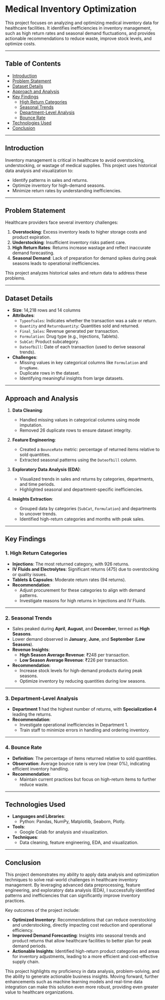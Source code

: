 # **Medical Inventory Optimization**

This project focuses on analyzing and optimizing medical inventory data for healthcare facilities. It identifies inefficiencies in inventory management, such as high return rates and seasonal demand fluctuations, and provides actionable recommendations to reduce waste, improve stock levels, and optimize costs.

---

## **Table of Contents**
- [Introduction](#introduction)
- [Problem Statement](#problem-statement)
- [Dataset Details](#dataset-details)
- [Approach and Analysis](#approach-and-analysis)
- [Key Findings](#key-findings)
  - [High Return Categories](#high-return-categories)
  - [Seasonal Trends](#seasonal-trends)
  - [Department-Level Analysis](#department-level-analysis)
  - [Bounce Rate](#bounce-rate)
- [Technologies Used](#technologies-used)
- [Conclusion](#conclusion)

---

## **Introduction**

Inventory management is critical in healthcare to avoid overstocking, understocking, or wastage of medical supplies. This project uses historical data analysis and visualization to:
- Identify patterns in sales and returns.
- Optimize inventory for high-demand seasons.
- Minimize return rates by understanding inefficiencies.

---

## **Problem Statement**

Healthcare providers face several inventory challenges:
1. **Overstocking**: Excess inventory leads to higher storage costs and product expiration.  
2. **Understocking**: Insufficient inventory risks patient care.  
3. **High Return Rates**: Returns increase wastage and reflect inaccurate demand forecasting.  
4. **Seasonal Demand**: Lack of preparation for demand spikes during peak seasons leads to operational inefficiencies.

This project analyzes historical sales and return data to address these problems.

---

## **Dataset Details**

- **Size**: 14,218 rows and 14 columns  
- **Attributes**:
  - `Typeofsales`: Indicates whether the transaction was a sale or return.
  - `Quantity` and `ReturnQuantity`: Quantities sold and returned.
  - `Final_Sales`: Revenue generated per transaction.
  - `Formulation`: Drug type (e.g., Injections, Tablets).
  - `SubCat`: Product subcategory.
  - `Dateofbill`: Date of each transaction (used to derive seasonal trends).
- **Challenges**:
  - Missing values in key categorical columns like `Formulation` and `DrugName`.
  - Duplicate rows in the dataset.
  - Identifying meaningful insights from large datasets.

---

## **Approach and Analysis**

1. **Data Cleaning**:
   - Handled missing values in categorical columns using mode imputation.
   - Removed 26 duplicate rows to ensure dataset integrity.

2. **Feature Engineering**:
   - Created a `BounceRate` metric: percentage of returned items relative to sold quantities.
   - Extracted seasonal patterns using the `Dateofbill` column.

3. **Exploratory Data Analysis (EDA)**:
   - Visualized trends in sales and returns by categories, departments, and time periods.
   - Highlighted seasonal and department-specific inefficiencies.

4. **Insights Extraction**:
   - Grouped data by categories (`SubCat`, `Formulation`) and departments to uncover trends.
   - Identified high-return categories and months with peak sales.

---

## **Key Findings**

### **1. High Return Categories**
- **Injections**: The most returned category, with 926 returns.
- **IV Fluids and Electrolytes**: Significant returns (475) due to overstocking or quality issues.
- **Tablets & Capsules**: Moderate return rates (94 returns).
- **Recommendation**:  
  - Adjust procurement for these categories to align with demand patterns.
  - Investigate reasons for high returns in Injections and IV Fluids.

---

### **2. Seasonal Trends**
- Sales peaked during **April**, **August**, and **December**, termed as **High Seasons**.  
- Lower demand observed in **January**, **June**, and **September** (**Low Seasons**).  
- **Revenue Insights**:
  - **High Season Average Revenue**: ₹248 per transaction.
  - **Low Season Average Revenue**: ₹226 per transaction.
- **Recommendation**:
  - Increase stock levels for high-demand products during peak seasons.
  - Optimize inventory by reducing quantities during low seasons.

---

### **3. Department-Level Analysis**
- **Department 1** had the highest number of returns, with **Specialization 4** leading the returns.  
- **Recommendation**:
  - Investigate operational inefficiencies in Department 1.
  - Train staff to minimize errors in handling and ordering inventory.

---

### **4. Bounce Rate**
- **Definition**: The percentage of items returned relative to sold quantities.  
- **Observation**: Average bounce rate is very low (near 0%), indicating efficient inventory handling.  
- **Recommendation**:
  - Maintain current practices but focus on high-return items to further reduce waste.

---

## **Technologies Used**

- **Languages and Libraries**:
  - Python: Pandas, NumPy, Matplotlib, Seaborn, Plotly.
- **Tools**:
  - Google Colab for analysis and visualization.
- **Techniques**:
  - Data cleaning, feature engineering, EDA, and visualization.

---
## **Conclusion**

This project demonstrates my ability to apply data analysis and optimization techniques to solve real-world challenges in healthcare inventory management. By leveraging advanced data preprocessing, feature engineering, and exploratory data analysis (EDA), I successfully identified patterns and inefficiencies that can significantly improve inventory practices.

Key outcomes of the project include:
- **Optimized Inventory**: Recommendations that can reduce overstocking and understocking, directly impacting cost reduction and operational efficiency.
- **Improved Demand Forecasting**: Insights into seasonal trends and product returns that allow healthcare facilities to better plan for peak demand periods.
- **Actionable Insights**: Identified high-return product categories and areas for inventory adjustments, leading to a more efficient and cost-effective supply chain.

This project highlights my proficiency in data analysis, problem-solving, and the ability to generate actionable business insights. Moving forward, further enhancements such as machine learning models and real-time data integration can make this solution even more robust, providing even greater value to healthcare organizations.


